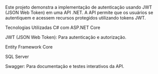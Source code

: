 Este projeto demonstra a implementação de autenticação usando JWT (JSON Web Token) em uma API .NET. A API permite que os usuários se autentiquem e acessem recursos protegidos utilizando tokens JWT.

 Tecnologias Utilizadas
C# com ASP.NET Core

JWT (JSON Web Token): Para autenticação e autorização.

Entity Framework Core

SQL Server

Swagger: Para documentação e testes interativos da API.

